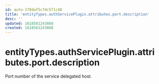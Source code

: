 ```yaml
---
id: auto-178daf5c7dc5f1c48
title: 'entityTypes.authServicePlugin.attributes.port.description'
desc: ''
updated: 1618581243868
created: 1618581243868
---
```

# entityTypes.authServicePlugin.attributes.port.description

Port number of the service delegated host.